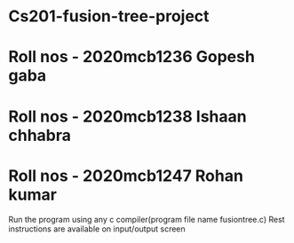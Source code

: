 # Cs201-fusion-tree-project
# Roll nos - 2020mcb1236 Gopesh gaba
# Roll nos - 2020mcb1238 Ishaan chhabra
# Roll nos - 2020mcb1247 Rohan kumar

Run the program using any c compiler(program file name fusiontree.c)
Rest instructions are available on input/output screen
